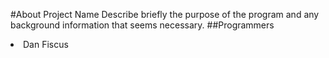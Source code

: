 #About Project Name
Describe briefly the purpose of the program and any background information that seems necessary.
##Programmers
<li>Dan Fiscus
